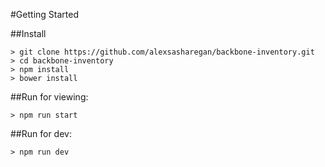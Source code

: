 #Getting Started

##Install
```
> git clone https://github.com/alexsasharegan/backbone-inventory.git
> cd backbone-inventory
> npm install
> bower install
```

##Run for viewing:
```
> npm run start
```

##Run for dev:
```
> npm run dev
```
